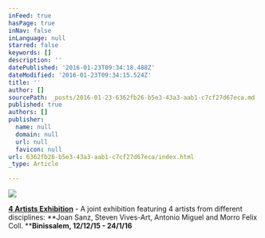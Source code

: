 ```yaml
---
inFeed: true
hasPage: true
inNav: false
inLanguage: null
starred: false
keywords: []
description: ''
datePublished: '2016-01-23T09:34:18.488Z'
dateModified: '2016-01-23T09:34:15.524Z'
title: ''
author: []
sourcePath: _posts/2016-01-23-6362fb26-b5e3-43a3-aab1-c7cf27d67eca.md
published: true
authors: []
publisher:
  name: null
  domain: null
  url: null
  favicon: null
url: 6362fb26-b5e3-43a3-aab1-c7cf27d67eca/index.html
_type: Article

---
```

![](https://the-grid-user-content.s3-us-west-2.amazonaws.com/3418b429-4369-4cd8-bf85-abbaaea3362e.jpg)

**[4 Artists Exhibition][0]** - A joint exhibition featuring 4 artists from different disciplines: **Joan Sanz, Steven Vives-Art, Antonio Miguel and Morro Felix Coll.  ****Binissalem, 12/12/15 - 24/1/16**

[0]: http://www.keeptakinthemed.com/4-artists-exhibition.html